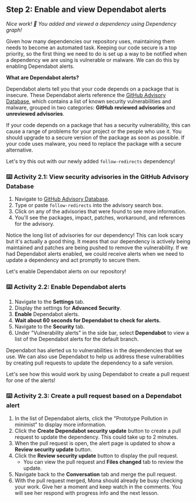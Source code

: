 ## Step 2: Enable and view Dependabot alerts

_Nice work! :tada: You added and viewed a dependency using Dependency graph!_

Given how many dependencies our repository uses, maintaining them needs to become an automated task. Keeping our code secure is a top priority, so the first thing we need to do is set up a way to be notified when a dependency we are using is vulnerable or malware. We can do this by enabling Dependabot alerts.

**What are Dependabot alerts?**

Dependabot alerts tell you that your code depends on a package that is insecure. These Dependabot alerts reference the [GitHub Advisory Database](https://github.com/advisories), which contains a list of known security vulnerabilities and malware, grouped in two categories: **GitHub reviewed advisories** and **unreviewed advisories**.

If your code depends on a package that has a security vulnerability, this can cause a range of problems for your project or the people who use it. You should upgrade to a secure version of the package as soon as possible. If your code uses malware, you need to replace the package with a secure alternative.

Let's try this out with our newly added `follow-redirects` dependency!

### :keyboard: Activity 2.1: View security advisories in the GitHub Advisory Database

1. Navigate to [GitHub Advisory Database](https://github.com/advisories).
1. Type or paste `follow-redirects` into the advisory search box.
1. Click on any of the advisories that were found to see more information.
1. You'll see the packages, impact, patches, workaround, and references for the advisory.

Notice the long list of advisories for our dependency! This can look scary but it's actually a good thing. It means that our dependency is actively being maintained and patches are being pushed to remove the vulnerability. If we had Dependabot alerts enabled, we could receive alerts when we need to update a dependency and act promptly to secure them.

Let's enable Dependabot alerts on our repository!

### :keyboard: Activity 2.2: Enable Dependabot alerts

1. Navigate to the **Settings** tab.
1. Display the settings for **Advanced Security**.
1. **Enable** Dependabot alerts.
1. **Wait about 60 seconds for Dependabot to check for alerts.**
1. Navigate to the **Security** tab.
1. Under "Vulnerability alerts" in the side bar, select **Dependabot** to view a list of the Dependabot alerts for the default branch.

Dependabot has alerted us to vulnerabilities in the dependencies that we use. We can also use Dependabot to help us address these vulnerabilities by creating pull requests to update the dependency to a safe version.

Let's see how this would work by using Dependabot to create a pull request for one of the alerts!

### :keyboard: Activity 2.3: Create a pull request based on a Dependabot alert

1. In the list of Dependabot alerts, click the "Prototype Pollution in minimist" to display more information.
1. Click the **Create Dependabot security update** button to create a pull request to update the dependency. This could take up to 2 minutes.
1. When the pull request is open, the alert page is updated to show a **Review security update** button.
1. Click the **Review security update** button to display the pull request.
   - You can view the pull request and **Files changed** tab to review the update.
1. Navigate back to the **Conversation** tab and merge the pull request.
1. With the pull request merged, Mona should already be busy checking your work. Give her a moment and keep watch in the comments. You will see her respond with progress info and the next lesson.
